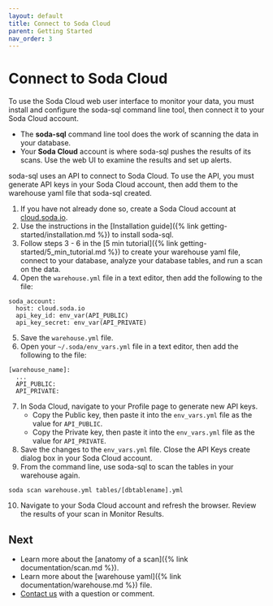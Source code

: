 ```yaml
---
layout: default
title: Connect to Soda Cloud
parent: Getting Started
nav_order: 3
---
```


# Connect to Soda Cloud

To use the Soda Cloud web user interface to monitor your data, you must install and configure the soda-sql command line tool, then connect it to your Soda Cloud account.

* The **soda-sql** command line tool does the work of scanning the data in your database. 
* Your **Soda Cloud** account is where soda-sql pushes the results of its scans. Use the web UI to examine the results and set up alerts.  

soda-sql uses an API to connect to Soda Cloud. To use the API, you must generate API keys in your Soda Cloud account, then add them to the warehouse yaml file that soda-sql created. 



1. If you have not already done so, create a Soda Cloud account at [cloud.soda.io](https://cloud.soda.io/signup).
2. Use the instructions in the [Installation guide]({% link getting-started/installation.md %}) to install soda-sql.
3. Follow steps 3 - 6 in the [5 min tutorial]({% link getting-started/5_min_tutorial.md %}) to create your warehouse yaml file, connect to your database, analyze your database tables, and run a scan on the data.
4. Open the `warehouse.yml` file in a text editor, then add the following to the file:
```shell
soda_account:
  host: cloud.soda.io
  api_key_id: env_var(API_PUBLIC)
  api_key_secret: env_var(API_PRIVATE)
```
5. Save the `warehouse.yml` file.
6. Open your `~/.soda/env_vars.yml` file in a text editor, then add the following to the file:
```shell
[warehouse_name]:
  ...
  API_PUBLIC: 
  API_PRIVATE: 
```
7. In Soda Cloud, navigate to your Profile page to generate new API keys. 
    * Copy the Public key, then paste it into the `env_vars.yml` file as the value for `API_PUBLIC`.
    * Copy the Private key, then paste it into the `env_vars.yml` file as the value for `API_PRIVATE`.
8. Save the changes to the `env_vars.yml` file. Close the API Keys create dialog box in your Soda Cloud account.
9. From the command line, use soda-sql to scan the tables in your warehouse again.
```shell
soda scan warehouse.yml tables/[dbtablename].yml
```
10. Navigate to your Soda Cloud account and refresh the browser. Review the results of your scan in Monitor Results.

## Next

* Learn more about the [anatomy of a scan]({% link documentation/scan.md %}).
* Learn more about the [warehouse yaml]({% link documentation/warehouse.md %}) file.
* [Contact us](https://github.com/sodadata/soda-sql/discussions) with a question or comment.
